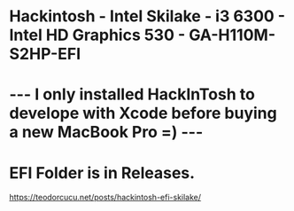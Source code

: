 # Hackintosh - Intel Skilake - i3 6300 - Intel HD Graphics 530 - GA-H110M-S2HP-EFI
# --- I only installed HackInTosh to develope with Xcode before buying a new MacBook Pro =) ---



# EFI Folder is in Releases.

https://teodorcucu.net/posts/hackintosh-efi-skilake/
